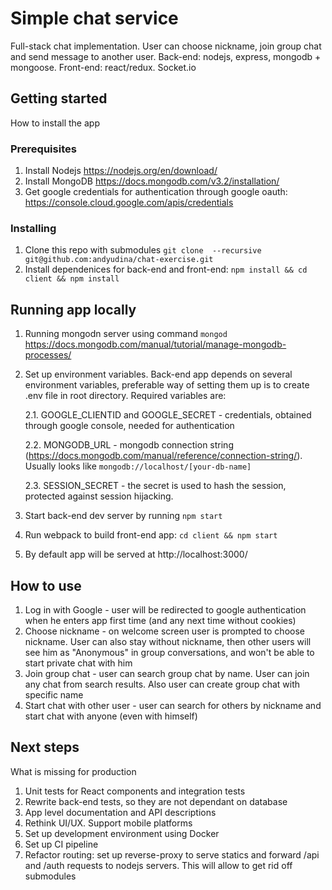 # Simple chat service

Full-stack chat implementation. User can choose nickname, join group chat and send message to another user. Back-end: nodejs, express, mongodb + mongoose. Front-end: react/redux. Socket.io

## Getting started

How to install the app

### Prerequisites

1. Install Nodejs https://nodejs.org/en/download/
2. Install MongoDB https://docs.mongodb.com/v3.2/installation/
3. Get google credentials for authentication through google oauth: https://console.cloud.google.com/apis/credentials

### Installing

1. Clone this repo with submodules ```git clone  --recursive git@github.com:andyudina/chat-exercise.git```
2. Install dependenices for back-end and front-end: ```npm install && cd client && npm install```

## Running app locally

1. Running mongodn server using command ```mongod``` https://docs.mongodb.com/manual/tutorial/manage-mongodb-processes/
2. Set up environment variables. Back-end app depends on several environment variables, preferable way of setting them up is to create .env file in root directory. Required variables are:

   2.1. GOOGLE_CLIENTID and GOOGLE_SECRET - credentials, obtained through google console, needed for authentication

   2.2. MONGODB_URL - mongodb connection string (https://docs.mongodb.com/manual/reference/connection-string/). Usually looks like ```mongodb://localhost/[your-db-name]```
  
   2.3. SESSION_SECRET - the secret is used to hash the session, protected against session hijacking.

3. Start back-end dev server by running ```npm start```
4. Run webpack to build front-end app: ```cd client && npm start```
5. By default app will be served at http://localhost:3000/

## How to use

1. Log in with Google - user will be redirected to google authentication when he enters app first time (and any next time without cookies)
2. Choose nickname - on welcome screen user is prompted to choose nickname. User can also stay without nickname, then other users will see him as "Anonymous" in group conversations, and won't be able to start private chat with him
3. Join group chat - user can search group chat by name. User can join any chat from search results. Also user can create group chat with specific name
4. Start chat with other user - user can search for others by nickname and start chat with anyone (even with himself)

## Next steps

What is missing for production

1. Unit tests for React components and integration tests
2. Rewrite back-end tests, so they are not dependant on database
3. App level documentation and API descriptions
4. Rethink UI/UX. Support mobile platforms
5. Set up development environment using Docker
6. Set up CI pipeline
7. Refactor routing: set up reverse-proxy to serve statics and forward /api and /auth requests to nodejs servers. This will allow to get rid off submodules 
